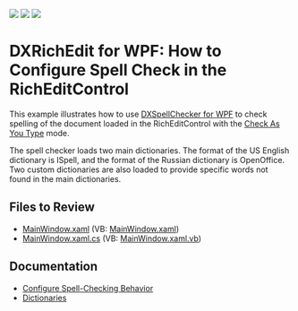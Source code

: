 <!-- default badges list -->
![](https://img.shields.io/endpoint?url=https://codecentral.devexpress.com/api/v1/VersionRange/128606892/22.2.3%2B)
[![](https://img.shields.io/badge/Open_in_DevExpress_Support_Center-FF7200?style=flat-square&logo=DevExpress&logoColor=white)](https://supportcenter.devexpress.com/ticket/details/E2918)
[![](https://img.shields.io/badge/📖_How_to_use_DevExpress_Examples-e9f6fc?style=flat-square)](https://docs.devexpress.com/GeneralInformation/403183)
<!-- default badges end -->

# DXRichEdit for WPF: How to Configure Spell Check in the RichEditControl

This example illustrates how to use [DXSpellChecker for WPF](https://docs.devexpress.com/WPF/8927/controls-and-libraries/spell-checker) to check spelling of the document loaded in the RichEditControl with the [Check As You Type](https://docs.devexpress.com/CoreLibraries/DevExpress.XtraSpellChecker.SpellCheckMode)  mode.

The spell checker loads two main dictionaries. The format of the US English dictionary is ISpell, and the format of the Russian dictionary is OpenOffice. Two custom dictionaries are also loaded to provide specific words not found in the main dictionaries.

## Files to Review 

* [MainWindow.xaml](./CS/DXRichEdit_SpellCheck/MainWindow.xaml) (VB: [MainWindow.xaml](./VB/DXRichEdit_SpellCheck/MainWindow.xaml))
* [MainWindow.xaml.cs](./CS/DXRichEdit_SpellCheck/MainWindow.xaml.cs) (VB: [MainWindow.xaml.vb](./VB/DXRichEdit_SpellCheck/MainWindow.xaml.vb))

## Documentation

* [Configure Spell-Checking Behavior](https://docs.devexpress.com/WPF/119443/controls-and-libraries/spell-checker/getting-started/configure-check-spelling-behavior)
* [Dictionaries](https://docs.devexpress.com/WPF/8945/controls-and-libraries/spell-checker/dictionaries)

